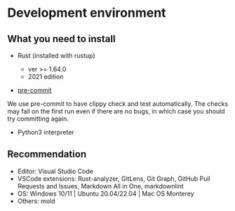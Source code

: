 # Development environment

## What you need to install

* Rust (installed with rustup)

  * ver >= 1.64.0
  * 2021 edition

* [pre-commit](https://pre-commit.com/)

We use pre-commit to have clippy check and test automatically.
The checks may fail on the first run even if there are no bugs, in which case you should try committing again.

* Python3 interpreter

## Recommendation

* Editor: Visual Studio Code
* VSCode extensions: Rust-analyzer, GitLens, Git Graph, GitHub Pull Requests and Issues, Markdown All in One, markdownlint
* OS: Windows 10/11 | Ubuntu 20.04/22.04 | Mac OS Monterey
* Others: mold
